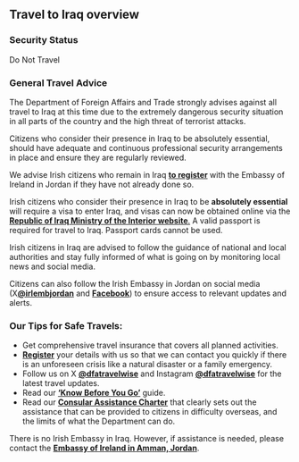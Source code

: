 ## Travel to Iraq overview

### **Security Status**

Do Not Travel

### **General Travel Advice**

The Department of Foreign Affairs and Trade strongly advises against all travel to Iraq at this time due to the extremely dangerous security situation in all parts of the country and the high threat of terrorist attacks.

Citizens who consider their presence in Iraq to be absolutely essential, should have adequate and continuous professional security arrangements in place and ensure they are regularly reviewed.

We advise Irish citizens who remain in Iraq [**to register**](/en/dfa/overseas-travel/citizens-registration/) with the Embassy of Ireland in Jordan if they have not already done so.

Irish citizens who consider their presence in Iraq to be **absolutely essential** will require a visa to enter Iraq, and visas can now be obtained online via the [**Republic of Iraq Ministry of the Interior website**.](https://eservice.evisa.iq) A valid passport is required for travel to Iraq. Passport cards cannot be used.

Irish citizens in Iraq are advised to follow the guidance of national and local authorities and stay fully informed of what is going on by monitoring local news and social media.

Citizens can also follow the Irish Embassy in Jordan on social media (X[**@irlembjordan**](https://twitter.com/irlembjordan) and [**Facebook**](https://www.facebook.com/irlembjordan)) to ensure access to relevant updates and alerts.

### **Our Tips for Safe Travels:**

* Get comprehensive travel insurance that covers all planned activities.
* [**Register**](https://www.ireland.ie/en/dfa/overseas-travel/citizens-registration/) your details with us so that we can contact you quickly if there is an unforeseen crisis like a natural disaster or a family emergency.
* Follow us on X [**@dfatravelwise**](https://www.twitter.com/DFATravelWise) and Instagram [**@dfatravelwise**](https://www.instagram.com/dfatravelwise/) for the latest travel updates.
* Read our [**‘Know Before You Go’**](https://www.ireland.ie/en/dfa/overseas-travel/know-before-you-go-/) guide.
* Read our [**Consular Assistance Charter**](https://www.ireland.ie/en/dfa/overseas-travel/assistance-abroad/consular-assistance-charter/) that clearly sets out the assistance that can be provided to citizens in difficulty overseas, and the limits of what the Department can do.

There is no Irish Embassy in Iraq. However, if assistance is needed, please contact the [**Embassy of Ireland in Amman, Jordan**](https://www.ireland.ie/en/jordan/).
